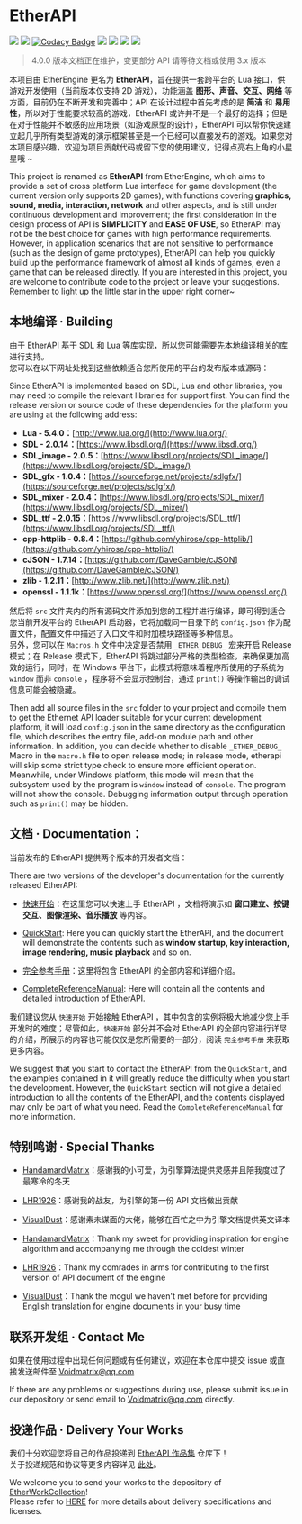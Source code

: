 # EtherAPI
[![](https://img.shields.io/github/stars/VoidmatrixHeathcliff/EtherEngine.svg?style=flat&labelColor=e49e61)](https://github.com/VoidmatrixHeathcliff/EtherEngine/stargazers)
[![](https://img.shields.io/github/forks/VoidmatrixHeathcliff/EtherEngine.svg?style=flat&labelColor=e49e61)](https://github.com/VoidmatrixHeathcliff/EtherEngine/network/members)
[![Codacy Badge](https://app.codacy.com/project/badge/Grade/b2761c92b96e4125a5dbc9d681c54cf4)](https://www.codacy.com/gh/VoidmatrixHeathcliff/EtherEngine/dashboard?utm_source=github.com&amp;utm_medium=referral&amp;utm_content=VoidmatrixHeathcliff/EtherEngine&amp;utm_campaign=Badge_Grade)
[![](https://img.shields.io/github/license/VoidmatrixHeathcliff/EtherEngine.svg?style=flat&label=license&message=notspecified&labelColor=3f48cc)](https://github.com/VoidmatrixHeathcliff/EtherEngine/blob/main/LICENSE)
[![](https://img.shields.io/github/contributors/VoidmatrixHeathcliff/EtherEngine)](https://github.com/VoidmatrixHeathcliff/EtherEngine/graphs/contributors)
![](https://img.shields.io/github/commit-activity/m/VoidmatrixHeathcliff/EtherEngine)
![](https://jwenjian-visitor-badge-5.glitch.me/badge?page_id=VoidmatrixHeathcliff.EtherEngine.readme)

> 4.0.0 版本文档正在维护，变更部分 API 请等待文档或使用 3.x 版本

本项目由 EtherEngine 更名为 **EtherAPI**，旨在提供一套跨平台的 Lua 接口，供游戏开发使用（当前版本仅支持 2D 游戏），功能涵盖 **图形、声音、交互、网络** 等方面，目前仍在不断开发和完善中；API 在设计过程中首先考虑的是 **简洁** 和 **易用性**，所以对于性能要求较高的游戏，EtherAPI 或许并不是一个最好的选择；但是在对于性能并不敏感的应用场景（如游戏原型的设计），EtherAPI 可以帮你快速建立起几乎所有类型游戏的演示框架甚至是一个已经可以直接发布的游戏。如果您对本项目感兴趣，欢迎为项目贡献代码或留下您的使用建议，记得点亮右上角的小星星哦 ~  

This project is renamed as **EtherAPI** from EtherEngine, which aims to provide a set of cross platform Lua interface for game development (the current version only supports 2D games), with functions covering **graphics, sound, media, interaction, network** and other aspects, and is still under continuous development and improvement; the first consideration in the design process of API is **SIMPLICITY** and **EASE OF USE**, so EtherAPI may not be the best choice for games with high performance requirements. However, in application scenarios that are not sensitive to performance (such as the design of game prototypes), EtherAPI can help you quickly build up the performance framework of almost all kinds of games, even a game that can be released directly. If you are interested in this project, you are welcome to contribute code to the project or leave your suggestions. Remember to light up the little star in the upper right corner~

## 本地编译 · Building

由于 EtherAPI 基于 SDL 和 Lua 等库实现，所以您可能需要先本地编译相关的库进行支持。  
您可以在以下网址处找到这些依赖适合您所使用的平台的发布版本或源码： 

Since EtherAPI is implemented based on SDL, Lua and other libraries, you may need to compile the relevant libraries for support first.
You can find the release version or source code of these dependencies for the platform you are using at the following address:   

+ **Lua - 5.4.0：**[http://www.lua.org/](http://www.lua.org/)
+ **SDL - 2.0.14：**[https://www.libsdl.org/](https://www.libsdl.org/)  
+ **SDL_image - 2.0.5：**[https://www.libsdl.org/projects/SDL_image/](https://www.libsdl.org/projects/SDL_image/) 
+ **SDL_gfx - 1.0.4：**[https://sourceforge.net/projects/sdlgfx/](https://sourceforge.net/projects/sdlgfx/) 
+ **SDL_mixer - 2.0.4：**[https://www.libsdl.org/projects/SDL_mixer/](https://www.libsdl.org/projects/SDL_mixer/) 
+ **SDL_ttf - 2.0.15：**[https://www.libsdl.org/projects/SDL_ttf/](https://www.libsdl.org/projects/SDL_ttf/) 
+ **cpp-httplib - 0.8.4：**[https://github.com/yhirose/cpp-httplib/](https://github.com/yhirose/cpp-httplib/) 
+ **cJSON - 1.7.14：**[https://github.com/DaveGamble/cJSON](https://github.com/DaveGamble/cJSON/) 
+ **zlib - 1.2.11：**[http://www.zlib.net/](http://www.zlib.net/) 
+ **openssl - 1.1.1k：**[https://www.openssl.org/](https://www.openssl.org/) 

然后将 `src` 文件夹内的所有源码文件添加到您的工程并进行编译，即可得到适合您当前开发平台的 EtherAPI 启动器，它将加载同一目录下的 `config.json` 作为配置文件，配置文件中描述了入口文件和附加模块路径等多种信息。  
另外，您可以在 `Macros.h` 文件中决定是否禁用 `_ETHER_DEBUG_` 宏来开启 Release 模式；在 Release 模式下，EtherAPI 将跳过部分严格的类型检查，来确保更加高效的运行，同时，在 Windows 平台下，此模式将意味着程序所使用的子系统为 `window` 而非 `console` ，程序将不会显示控制台，通过 `print()` 等操作输出的调试信息可能会被隐藏。

Then add all source files in the `src` folder to your project and compile them to get the Ethernet API loader suitable for your current development platform, it will load `config.json` in the same directory as the configuration file, which describes the entry file, add-on module path and other information.
In addition, you can decide whether to disable `_ETHER_DEBUG_` Macro in the `macro.h` file to open release mode; in release mode, etherapi will skip some strict type check to ensure more efficient operation. Meanwhile, under Windows platform, this mode will mean that the subsystem used by the program is `window` instead of `console`. The program will not show the console. Debugging information output through operation such as `print()` may be hidden.

## 文档 · Documentation：

当前发布的 EtherAPI 提供两个版本的开发者文档： 

There are two versions of the developer's documentation for the currently released EtherAPI:

+ [快速开始](docs/quick-start.md)：在这里您可以快速上手 EtherAPI ，文档将演示如 **窗口建立、按键交互、图像渲染、音乐播放** 等内容。  
+ [QuickStart](docs/quick-start_en.md): Here you can quickly start the EtherAPI, and the document will demonstrate the contents such as **window startup, key interaction, image rendering, music playback** and so on.

+ [完全参考手册](docs/index.md)：这里将包含 EtherAPI 的全部内容和详细介绍。  
+ [CompleteReferenceManual](docs/index.md): Here will contain all the contents and detailed introduction of EtherAPI.

我们建议您从 `快速开始` 开始接触 EtherAPI ，其中包含的实例将极大地减少您上手开发时的难度；尽管如此，`快速开始` 部分并不会对 EtherAPI 的全部内容进行详尽的介绍，所展示的内容也可能仅仅是您所需要的一部分，阅读 `完全参考手册` 来获取更多内容。

We suggest that you start to contact the EtherAPI from the `QuickStart`, and the examples contained in it will greatly reduce the difficulty when you start the development. However, the `QuickStart` section will not give a detailed introduction to all the contents of the EtherAPI, and the contents displayed may only be part of what you need. Read the `CompleteReferenceManual` for more information.

## 特别鸣谢 · Special Thanks

+ [HandamardMatrix](https://github.com/HandamardMatrix)：感谢我的小可爱，为引擎算法提供灵感并且陪我度过了最寒冷的冬天
+ [LHR1926](https://github.com/LHR1926)：感谢我的战友，为引擎的第一份 API 文档做出贡献
+ [VisualDust](https://github.com/VisualDust)：感谢素未谋面的大佬，能够在百忙之中为引擎文档提供英文译本

+ [HandamardMatrix](https://github.com/HandamardMatrix)：Thank my sweet for providing inspiration for engine algorithm and accompanying me through the coldest winter
+ [LHR1926](https://github.com/LHR1926)：Thank my comrades in arms for contributing to the first version of API document of the engine
+ [VisualDust](https://github.com/VisualDust)：Thank the mogul we haven't met before for providing English translation for engine documents in your busy time

## 联系开发组 · Contact Me

如果在使用过程中出现任何问题或有任何建议，欢迎在本仓库中提交 issue 或直接发送邮件至 Voidmatrix@qq.com

If there are any problems or suggestions during use, please submit issue in our depository or send email to Voidmatrix@qq.com directly.

## 投递作品 · Delivery Your Works

我们十分欢迎您将自己的作品投递到 [EtherAPI 作品集](https://github.com/VoidmatrixHeathcliff/EtherWorkCollection) 仓库下！  
关于投递规范和协议等更多内容详见 [此处](https://github.com/VoidmatrixHeathcliff/EtherWorkCollection/blob/main/README.md)。

We welcome you to send your works to the depository of [EtherWorkCollection](https://github.com/VoidmatrixHeathcliff/EtherWorkCollection)!  
Please refer to [HERE](https://github.com/VoidmatrixHeathcliff/EtherWorkCollection/blob/main/README.md) for more details about delivery specifications and licenses.
